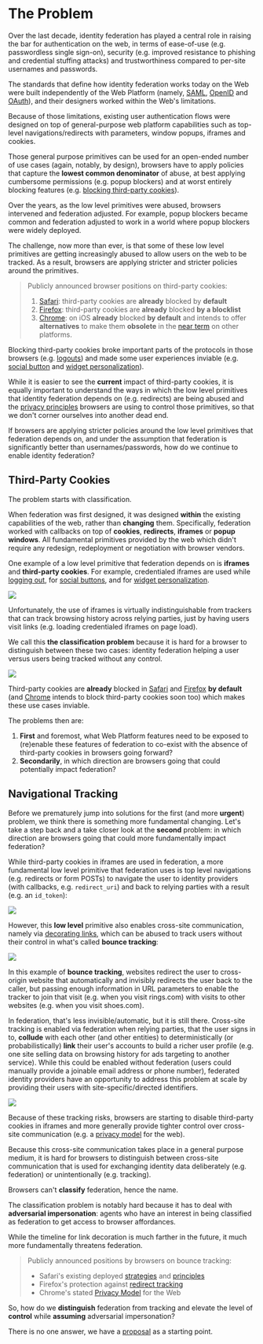 # The Problem

Over the last decade, identity federation has played a central role in raising the bar for authentication on the web, in terms of ease-of-use (e.g. passwordless single sign-on), security (e.g. improved resistance to phishing and credential stuffing attacks) and trustworthiness compared to per-site usernames and passwords.

The standards that define how identity federation works today on the Web were built independently of the Web Platform (namely, [SAML](https://en.wikipedia.org/wiki/Security_Assertion_Markup_Language), [OpenID](https://en.wikipedia.org/wiki/OpenID) and [OAuth](https://en.wikipedia.org/wiki/OAuth)), and their designers worked within the Web's limitations.

Because of those limitations, existing user authentication flows were designed on top of general-purpose web platform capabilities such as top-level navigations/redirects with parameters, window popups, iframes and cookies.

Those general purpose primitives can be used for an open-ended number of use cases (again, notably, by design), browsers have to apply policies that capture the **lowest common denominator** of abuse, at best applying cumbersome permissions (e.g. popup blockers) and at worst entirely blocking features (e.g. [blocking third-party cookies](https://webkit.org/blog/10218/full-third-party-cookie-blocking-and-more/)).

Over the years, as the low level primitives were abused, browsers intervened and federation adjusted. For example, popup blockers became common and federation adjusted to work in a world where popup blockers were widely deployed.

The challenge, now more than ever, is that some of these low level primitives are getting increasingly abused to allow users on the web to be tracked. As a result, browsers are applying stricter and stricter policies around the primitives.

> Publicly announced browser positions on third-party cookies:
>
> 1. [Safari](https://webkit.org/blog/10218/full-third-party-cookie-blocking-and-more/): third-party cookies are **already** blocked by **default**
> 1. [Firefox](https://blog.mozilla.org/blog/2019/09/03/todays-firefox-blocks-third-party-tracking-cookies-and-cryptomining-by-default/): third-party cookies are **already** blocked **by a blocklist**
> 1. [Chrome](https://blog.google/products/chrome/privacy-sustainability-and-the-importance-of-and/): on iOS **already** blocked **by default** and intends to offer **alternatives** to make them **obsolete** in the [near term](https://www.blog.google/products/chrome/building-a-more-private-web/) on other platforms.

Blocking third-party cookies broke important parts of the protocols in those browsers (e.g. [logouts](https://www.identityserver.com/articles/the-challenge-of-building-saml-single-logout)) and made some user experiences inviable (e.g. [social button](https://developers.facebook.com/docs/facebook-login/userexperience/) and [widget personalization](https://developers.google.com/identity/gsi/web)).

While it is easier to see the **current** impact of third-party cookies, it is equally important to understand the ways in which the low level primitives that identity federation depends on (e.g. redirects) are being abused and the [privacy principles](https://github.com/michaelkleber/privacy-model) browsers are using to control those primitives, so that we don't corner ourselves into another dead end.

If browsers are applying stricter policies around the low level primitives that federation depends on, and under the assumption that federation is significantly better than usernames/passwords, how do we continue to enable identity federation?


## Third-Party Cookies

The problem starts with classification.

When federation was first designed, it was designed **within** the existing capabilities of the web, rather than **changing** them. Specifically, federation worked with callbacks on top of **cookies**, **redirects**, **iframes** or **popup windows**. All fundamental primitives provided by the web which didn't require any redesign, redeployment or negotiation with browser vendors.

One example of a low level primitive that federation depends on is **iframes** and **third-party cookies**. For example, credentialed iframes are used while [logging out](https://openid.net/specs/openid-connect-rpinitiated-1_0.html), for [social buttons](https://developers.facebook.com/docs/facebook-login/userexperience/), and for [widget personalization](https://developers.google.com/identity/one-tap/web).

![](static/mock27.svg)

Unfortunately, the use of iframes is virtually indistinguishable from trackers that can track browsing history across relying parties, just by having users visit links (e.g. loading credentialed iframes on page load).

We call this **the classification problem** because it is hard for a browser to distinguish between these two cases: identity federation helping a user versus users being tracked without any control.

![](static/mock26.svg)

Third-party cookies are **already** blocked in [Safari](https://webkit.org/blog/10218/full-third-party-cookie-blocking-and-more/) and [Firefox](https://blog.mozilla.org/blog/2019/09/03/todays-firefox-blocks-third-party-tracking-cookies-and-cryptomining-by-default/) **by default** (and [Chrome](https://blog.google/products/chrome/privacy-sustainability-and-the-importance-of-and/) intends to block third-party cookies soon too) which makes these use cases inviable.

The problems then are:

1. **First** and foremost, what Web Platform features need to be exposed to (re)enable these features of federation to co-exist with the absence of third-party cookies in browsers going forward?
2. **Secondarily**, in which direction are browsers going that could potentially impact federation?


## Navigational Tracking

Before we prematurely jump into solutions for the first (and more **urgent**) problem, we think there is something more fundamental changing. Let's take a step back and a take closer look at the **second** problem: in which direction are browsers going that could more fundamentally impact federation?

While third-party cookies in iframes are used in federation, a more fundamental low level primitive that federation uses is top level navigations (e.g. redirects or form POSTs) to navigate the user to identity providers (with callbacks, e.g. `redirect_uri`) and back to relying parties with a result (e.g. an `id_token`):

![](static/mock21.svg)

However, this **low level** primitive also enables cross-site communication, namely via [decorating links](https://www.chromium.org/Home/chromium-privacy/privacy-sandbox), which can be abused to track users without their control in what's called **bounce tracking**:

![](static/mock22.svg)

In this example of **bounce tracking**, websites redirect the user to cross-origin website that automatically and invisibly redirects the user back to the caller, but passing enough information in URL parameters to enable the tracker to join that visit (e.g. when you visit rings.com) with visits to other websites (e.g. when you visit shoes.com).

In federation, that's less invisible/automatic, but it is still there. Cross-site tracking is enabled via federation when relying parties, that the user signs in to, **collude** with each other (and other entities) to deterministically (or probabilistically) **link** their user's accounts to build a richer user profile (e.g. one site selling data on browsing history for ads targeting to another service). While this could be enabled without federation (users could manually provide a joinable email address or phone number), federated identity providers have an opportunity to address this problem at scale by providing their users with site-specific/directed identifiers.

![](static/mock3.svg)

Because of these tracking risks, browsers are starting to disable third-party cookies in iframes and more generally provide tighter control over cross-site communication (e.g. a [privacy model](https://github.com/michaelkleber/privacy-model) for the web).

Because this cross-site communication takes place in a general purpose medium, it is hard for browsers to distinguish between cross-site communication that is used for exchanging identity data deliberately (e.g. federation) or unintentionally (e.g. tracking).

Browsers can't **classify** federation, hence the name.

The classification problem is notably hard because it has to deal with **adversarial impersonation**: agents who have an interest in being classified as federation to get access to browser affordances.

While the timeline for link decoration is much farther in the future, it much more fundamentally threatens federation.

> Publicly announced positions by browsers on bounce tracking:
>
> - Safari's existing deployed [strategies](https://webkit.org/blog/11338/cname-cloaking-and-bounce-tracking-defense/) and [principles](https://github.com/privacycg/proposals/issues/6)
> - Firefox's protection against [redirect tracking](https://blog.mozilla.org/security/2020/08/04/firefox-79-includes-protections-against-redirect-tracking/)
> - Chrome's stated [Privacy Model](https://github.com/michaelkleber/privacy-model) for the Web

So, how do we **distinguish** federation from tracking and elevate the level of **control** while **assuming** adversarial impersonation?

There is no one answer, we have a [proposal](proposal.md) as a starting point.
